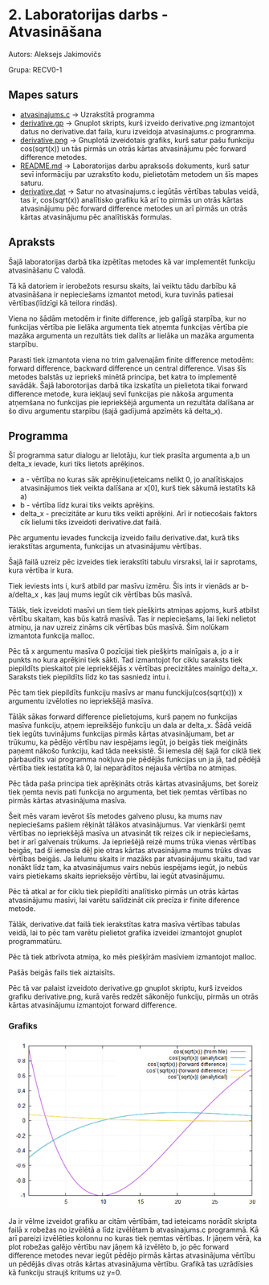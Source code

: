 # 2. Laboratorijas darbs - Atvasināšana
Autors: Aleksejs Jakimovičs

Grupa: RECV0-1
## Mapes saturs
- [atvasinajums.c](https://github.com/Aleksejs63/RTR105/blob/main/darbi/3ld_derivative/atvasinajums.c) -> Uzrakstītā programma
- [derivative.gp](https://github.com/Aleksejs63/RTR105/blob/main/darbi/3ld_derivative/derivative.gp) -> Gnuplot skripts, kurš izveido derivative.png izmantojot datus no derivative.dat faila, kuru izveidoja atvasinajums.c programma. 
- [derivative.png](https://raw.githubusercontent.com/Aleksejs63/RTR105/main/darbi/3ld_derivative/derivative.png) -> Gnuplotā izveidotais grafiks, kurš satur pašu funkciju cos(sqrt(x)) un tās pirmās un otrās kārtas atvasinājumu pēc forward difference metodes.
- [README.md](https://github.com/Aleksejs63/RTR105/blob/main/darbi/3ld_derivative/README.md) -> Laboratorijas darbu apraksošs dokuments, kurš satur sevī informāciju par uzrakstīto kodu, pielietotām metodem un šīs mapes saturu.
- [derivative.dat](https://github.com/Aleksejs63/RTR105/blob/main/darbi/3ld_derivative/derivative.dat) -> Satur no atvasinajums.c iegūtās vērtības tabulas veidā, tas ir, cos(sqrt(x)) analītisko grafiku kā arī to pirmās un otrās kārtas atvasinājumu pēc forward difference metodes un arī pirmās un otrās kārtas atvasinājumu pēc analītiskās formulas.
## Apraksts

Šajā laboratorijas darbā tika izpētītas metodes kā var implementēt funkciju atvasināšanu C valodā. 

Tā kā datoriem ir ierobežots resursu skaits, lai veiktu tādu darbību kā atvasināšana ir nepieciešams izmantot metodi, kura tuvinās patiesai vērtības(līdzīgi kā teilora rindās).

Viena no šādām metodēm ir finite difference, jeb galīgā starpība, kur no funkcijas vērtība pie lielāka argumenta tiek atņemta funkcijas vērtība pie mazāka argumenta un 
rezultāts tiek dalīts ar lielāka un mazāka argumenta starpību.

Parasti tiek izmantota viena no trim galvenajām finite difference metodēm: forward difference, backward difference un central difference. Visas šīs metodes balstās uz iepriekš minētā principa, bet katra to implementē savādāk. Šajā laborotorijas darbā tika izskatīta un pielietota tikai forward difference metode, kura iekļauj sevī funkcijas pie nākoša argumenta atņemšana no funkcijas pie iepriekšējā argumenta un rezultāta dalīšana ar šo divu argumentu starpību (šajā gadījumā apzīmēts kā delta_x).

## Programma
Šī programma satur dialogu ar lielotāju, kur tiek prasīta argumenta a,b un delta_x ievade, kuri tiks lietots aprēķinos.
- a - vērtība no kuras sāk aprēķinu(ieteicams nelikt 0, jo analītiskajos atvasinājumos tiek veikta dalīšana ar x[0], kurš tiek sākumā iestatīts kā a)
- b - vērtība līdz kurai tiks veikts aprēķins.
- delta_x - precizitāte ar kuru tiks veikti aprēķini. Arī ir notiecošais faktors cik lielumi tiks izveidoti derivative.dat failā.

Pēc argumentu ievades funckcija izveido failu derivative.dat, kurā tiks ierakstītas argumenta, funkcijas un atvasinājumu vērtības.

Šajā failā uzreiz pēc izveides tiek ierakstīti tabulu virsraksi, lai ir saprotams, kura vērtība ir kura.

Tiek ieviests ints i, kurš atbild par masīvu izmēru. Šis ints ir vienāds ar b-a/delta_x , kas ļauj mums iegūt cik vērtības būs masīvā.

Tālāk, tiek izveidoti masīvi un tiem tiek piešķirts atmiņas apjoms, kurš atbilst vērtību skaitam, kas būs katrā masīvā.
Tas ir nepieciešams, lai lieki nelietot atmiņu, ja nav uzreiz zināms cik vērtības būs masīvā. Šim nolūkam izmantota funkcija malloc.

Pēc tā x argumentu masīva 0 pozīcijai tiek piešķirts mainīgais a, jo a ir punkts no kura aprēķini tiek sākti. Tad izmantojot for ciklu saraksts tiek piepildīts pieskaitot pie iepriekšējās x vērtības precizitātes mainīgo delta_x. Saraksts tiek piepildīts līdz ko tas sasniedz intu i.

Pēc tam tiek piepildīts funkciju masīvs ar manu funckiju(cos(sqrt(x))) x argumentu izvēloties no iepriekšējā masīva.

Tālāk sākas forward difference pielietojums, kurš paņem no funkcijas masīva funkciju, atņem iepreikšējo funkciju un dala ar delta_x. Šādā veidā tiek iegūts tuvinājums funkcijas pirmās kārtas atvasinājumam, bet ar trūkumu, ka pēdējo vērtību nav iespējams iegūt, jo beigās tiek meiģināts paņemt nākošo funkciju, kad tāda neeksistē. Ši iemesla dēļ šajā for ciklā tiek pārbaudīts vai programma nokļuva pie pēdējās funkcijas un ja jā, tad pēdējā vērtība tiek iestatīta kā 0, lai neparādītos nejauša vērtība no atmiņas.

Pēc tāda paša principa tiek aprēķināts otrās kārtas atvasinājums, bet šoreiz tiek ņemta nevis pati funkcija no argumenta, bet tiek ņemtas vērtības no pirmās kārtas atvasinājuma masīva.

Šeit mēs varam ievērot šīs metodes galveno plusu, ka mums nav nepieciešams pašiem rēķināt tālākos atvasinājumus. Var vienkārši ņemt vērtības no iepriekšējā masīva un atvasināt tik reizes cik ir nepieciešams, bet ir arī galvenais trūkums. Ja iepriešējā reizē mums trūka vienas vērtības beigās, tad šī iemesla dēļ pie otras kārtas atvasinājuma mums trūks divas vērtības beigās. Ja lielumu skaits ir mazāks par atvasinājumu skaitu, tad var nonākt līdz tam, ka atvasinājumus vairs nebūs iespējams iegūt, jo nebūs vairs pietiekams skaits ieprieksējo vērtību, lai iegūt atvasinājumu.

Pēc tā atkal ar for ciklu tiek piepildīti analītisko pirmās un otrās kārtas atvasinājumu masīvi, lai varētu salīdzināt cik precīza ir finite diference metode.

Tālāk, derivative.dat failā tiek ierakstītas katra masīva vērtības tabulas veidā, lai to pēc tam varētu pielietot grafika izveidei izmantojot gnuplot programmatūru.

Pēc tā tiek atbrīvota atmiņa, ko mēs piešķīrām masīviem izmantojot malloc. 

Pašās beigās fails tiek aiztaisīts.


Pēc tā var palaist izveidoto derivative.gp gnuplot skriptu, kurš izveidos grafiku derivative.png, kurā varēs redzēt sākonējo funkciju, pirmās un otrās kārtas atvasinājumu izmantojot forward difference. 

### Grafiks
![derivative.png](https://raw.githubusercontent.com/Aleksejs63/RTR105/main/darbi/3ld_derivative/derivative.png)


Ja ir vēlme izveidot grafiku ar citām vērtībām, tad ieteicams norādīt skripta failā x robežas no izvēlētā a līdz izvēlētam b atvasinajums.c programmā. Kā arī pareizi izvēlēties kolonnu no kuras tiek ņemtas vērtības. Ir jāņem vērā, ka plot robežas galējo vērtību nav jāņem kā izvēlēto b, jo pēc forward difference metodes nevar iegūt pēdējo pirmās kārtas atvasinājuma vērtību un pēdējās divas otrās kārtas atvasinājuma vērtību. Grafikā tas uzrādīsies kā funkciju straujš kritums uz y=0.
